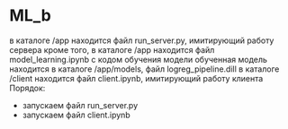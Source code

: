 # ML_b
в каталоге /app находится файл run_server.py, имитирующий работу сервера
кроме того, в каталоге /app находится файл model_learning.ipynb с кодом обучения модели
обученная модель находится в каталоге /app/models, файл logreg_pipeline.dill
в каталоге /client находится файл client.ipynb, имитирующий работу клиента
Порядок: 
- запускаем файл run_server.py
- запускаем файл client.ipynb
